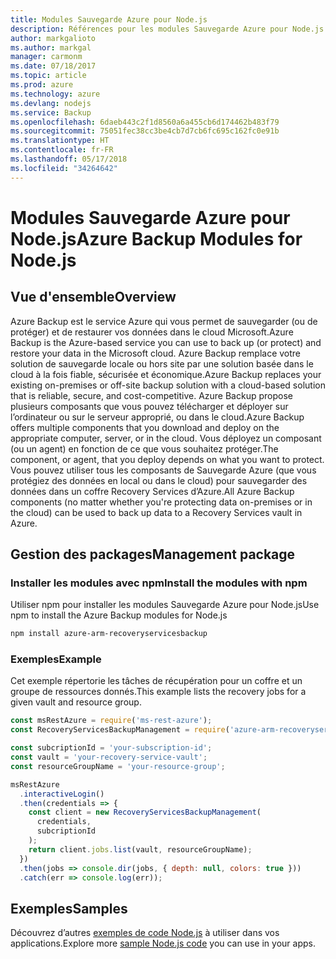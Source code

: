 ```yaml
---
title: Modules Sauvegarde Azure pour Node.js
description: Références pour les modules Sauvegarde Azure pour Node.js
author: markgalioto
ms.author: markgal
manager: carmonm
ms.date: 07/18/2017
ms.topic: article
ms.prod: azure
ms.technology: azure
ms.devlang: nodejs
ms.service: Backup
ms.openlocfilehash: 6daeb443c2f1d8560a6a455cb6d174462b483f79
ms.sourcegitcommit: 75051fec38cc3be4cb7d7cb6fc695c162fc0e91b
ms.translationtype: HT
ms.contentlocale: fr-FR
ms.lasthandoff: 05/17/2018
ms.locfileid: "34264642"
---
```

# <a name="azure-backup-modules-for-nodejs"></a><span data-ttu-id="cf15c-103">Modules Sauvegarde Azure pour Node.js</span><span class="sxs-lookup"><span data-stu-id="cf15c-103">Azure Backup Modules for Node.js</span></span>

## <a name="overview"></a><span data-ttu-id="cf15c-104">Vue d'ensemble</span><span class="sxs-lookup"><span data-stu-id="cf15c-104">Overview</span></span>

<span data-ttu-id="cf15c-105">Azure Backup est le service Azure qui vous permet de sauvegarder (ou de protéger) et de restaurer vos données dans le cloud Microsoft.</span><span class="sxs-lookup"><span data-stu-id="cf15c-105">Azure Backup is the Azure-based service you can use to back up (or protect) and restore your data in the Microsoft cloud.</span></span> <span data-ttu-id="cf15c-106">Azure Backup remplace votre solution de sauvegarde locale ou hors site par une solution basée dans le cloud à la fois fiable, sécurisée et économique.</span><span class="sxs-lookup"><span data-stu-id="cf15c-106">Azure Backup replaces your existing on-premises or off-site backup solution with a cloud-based solution that is reliable, secure, and cost-competitive.</span></span> <span data-ttu-id="cf15c-107">Azure Backup propose plusieurs composants que vous pouvez télécharger et déployer sur l’ordinateur ou sur le serveur approprié, ou dans le cloud.</span><span class="sxs-lookup"><span data-stu-id="cf15c-107">Azure Backup offers multiple components that you download and deploy on the appropriate computer, server, or in the cloud.</span></span> <span data-ttu-id="cf15c-108">Vous déployez un composant (ou un agent) en fonction de ce que vous souhaitez protéger.</span><span class="sxs-lookup"><span data-stu-id="cf15c-108">The component, or agent, that you deploy depends on what you want to protect.</span></span> <span data-ttu-id="cf15c-109">Vous pouvez utiliser tous les composants de Sauvegarde Azure (que vous protégiez des données en local ou dans le cloud) pour sauvegarder des données dans un coffre Recovery Services d’Azure.</span><span class="sxs-lookup"><span data-stu-id="cf15c-109">All Azure Backup components (no matter whether you're protecting data on-premises or in the cloud) can be used to back up data to a Recovery Services vault in Azure.</span></span> 

## <a name="management-package"></a><span data-ttu-id="cf15c-110">Gestion des packages</span><span class="sxs-lookup"><span data-stu-id="cf15c-110">Management package</span></span>

### <a name="install-the-modules-with-npm"></a><span data-ttu-id="cf15c-111">Installer les modules avec npm</span><span class="sxs-lookup"><span data-stu-id="cf15c-111">Install the modules with npm</span></span>

<span data-ttu-id="cf15c-112">Utiliser npm pour installer les modules Sauvegarde Azure pour Node.js</span><span class="sxs-lookup"><span data-stu-id="cf15c-112">Use npm to install the Azure Backup modules for Node.js</span></span>

```bash
npm install azure-arm-recoveryservicesbackup
```

### <a name="example"></a><span data-ttu-id="cf15c-113">Exemples</span><span class="sxs-lookup"><span data-stu-id="cf15c-113">Example</span></span>

<span data-ttu-id="cf15c-114">Cet exemple répertorie les tâches de récupération pour un coffre et un groupe de ressources donnés.</span><span class="sxs-lookup"><span data-stu-id="cf15c-114">This example lists the recovery jobs for a given vault and resource group.</span></span>

```javascript
const msRestAzure = require('ms-rest-azure');
const RecoveryServicesBackupManagement = require('azure-arm-recoveryservicesbackup');

const subcriptionId = 'your-subscription-id';
const vault = 'your-recovery-service-vault';
const resourceGroupName = 'your-resource-group';

msRestAzure
  .interactiveLogin()
  .then(credentials => {
    const client = new RecoveryServicesBackupManagement(
      credentials,
      subcriptionId
    );
    return client.jobs.list(vault, resourceGroupName);
  })
  .then(jobs => console.dir(jobs, { depth: null, colors: true }))
  .catch(err => console.log(err));
```

## <a name="samples"></a><span data-ttu-id="cf15c-115">Exemples</span><span class="sxs-lookup"><span data-stu-id="cf15c-115">Samples</span></span>

<span data-ttu-id="cf15c-116">Découvrez d’autres [exemples de code Node.js](https://azure.microsoft.com/resources/samples/?platform=nodejs) à utiliser dans vos applications.</span><span class="sxs-lookup"><span data-stu-id="cf15c-116">Explore more [sample Node.js code](https://azure.microsoft.com/resources/samples/?platform=nodejs) you can use in your apps.</span></span>
